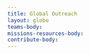 ```yaml
---
title: Global Outreach
layout: globo
teams-body: 
missions-resources-body: 
contribute-body: 
---
```



